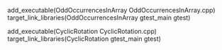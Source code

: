 add_executable(OddOccurrencesInArray OddOccurrencesInArray.cpp)
target_link_libraries(OddOccurrencesInArray gtest_main gtest)

add_executable(CyclicRotation CyclicRotation.cpp)
target_link_libraries(CyclicRotation gtest_main gtest)
